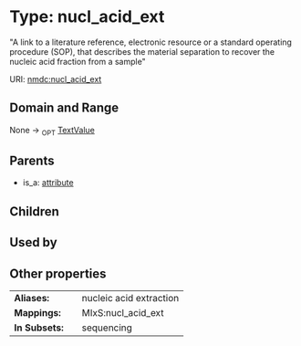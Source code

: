 
# Type: nucl_acid_ext


"A link to a literature reference, electronic resource or a standard operating procedure (SOP), that describes the material separation to recover the nucleic acid fraction from a sample"

URI: [nmdc:nucl_acid_ext](https://microbiomedata/meta/nucl_acid_ext)


## Domain and Range

None ->  <sub>OPT</sub> [TextValue](TextValue.md)

## Parents

 *  is_a: [attribute](attribute.md)

## Children


## Used by


## Other properties

|  |  |  |
| --- | --- | --- |
| **Aliases:** | | nucleic acid extraction |
| **Mappings:** | | MIxS:nucl_acid_ext |
| **In Subsets:** | | sequencing |

